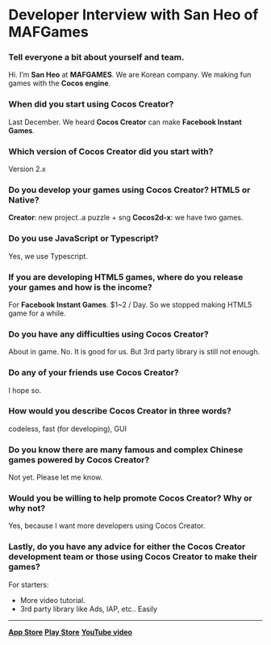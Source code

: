 # Developer Interview with San Heo of MAFGames

<!--![](logo.png)-->

### Tell everyone a bit about yourself and team.
Hi. I’m __San Heo__ at __MAFGAMES__. We are Korean company. We making fun games with the __Cocos engine__.

### When did you start using Cocos Creator?
Last December. We heard __Cocos Creator__ can make __Facebook Instant Games__.

### Which version of Cocos Creator did you start with?
Version 2.x

### Do you develop your games using Cocos Creator? HTML5 or Native?
__Creator__: new project..a puzzle + sng
__Cocos2d-x__: we have two games. 

### Do you use JavaScript or Typescript?
Yes, we use Typescript.

### If you are developing HTML5 games, where do you release your games and how is the income?
For __Facebook Instant Games__.  $1~2 / Day.  So we stopped making HTML5 game for a while.

### Do you have any difficulties using Cocos Creator?
About in game. No. It is good for us. But 3rd party library is still not enough.

### Do any of your friends use Cocos Creator?
I hope so.

### How would you describe Cocos Creator in three words?
codeless, fast (for developing), GUI
	
### Do you know there are many famous and complex Chinese games powered by Cocos Creator?
Not yet. Please let me know.

### Would you be willing to help promote Cocos Creator? Why or why not?
Yes, because I want more developers using Cocos Creator.
		
### Lastly, do you have any advice for either the Cocos Creator development team or those using Cocos Creator to make their games?
For starters: 
  * More video tutorial. 
  * 3rd party library like Ads, IAP, etc.. Easily
	 
----
[__App Store__](https://itunes.apple.com/app/id987072755)
[__Play Store__]()
[__YouTube video__](https://youtu.be/rGkNFf-1Lw4)
